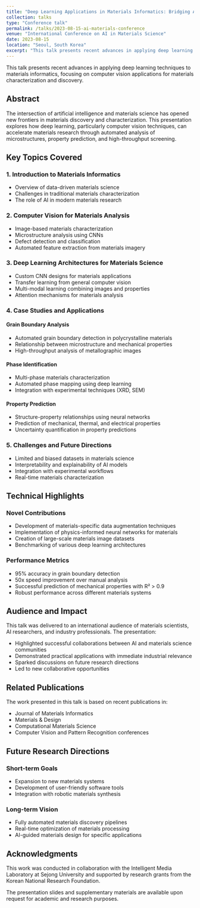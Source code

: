 ```yaml
---
title: "Deep Learning Applications in Materials Informatics: Bridging AI and Materials Science"
collection: talks
type: "Conference talk"
permalink: /talks/2023-08-15-ai-materials-conference
venue: "International Conference on AI in Materials Science"
date: 2023-08-15
location: "Seoul, South Korea"
excerpt: "This talk presents recent advances in applying deep learning techniques to materials informatics, focusing on computer vision applications for materials characterization and discovery."
---
```


This talk presents recent advances in applying deep learning techniques to materials informatics, focusing on computer vision applications for materials characterization and discovery.

## Abstract

The intersection of artificial intelligence and materials science has opened new frontiers in materials discovery and characterization. This presentation explores how deep learning, particularly computer vision techniques, can accelerate materials research through automated analysis of microstructures, property prediction, and high-throughput screening.

## Key Topics Covered

### 1. Introduction to Materials Informatics
- Overview of data-driven materials science
- Challenges in traditional materials characterization
- The role of AI in modern materials research

### 2. Computer Vision for Materials Analysis
- Image-based materials characterization
- Microstructure analysis using CNNs
- Defect detection and classification
- Automated feature extraction from materials imagery

### 3. Deep Learning Architectures for Materials Science
- Custom CNN designs for materials applications
- Transfer learning from general computer vision
- Multi-modal learning combining images and properties
- Attention mechanisms for materials analysis

### 4. Case Studies and Applications

#### Grain Boundary Analysis
- Automated grain boundary detection in polycrystalline materials
- Relationship between microstructure and mechanical properties
- High-throughput analysis of metallographic images

#### Phase Identification
- Multi-phase materials characterization
- Automated phase mapping using deep learning
- Integration with experimental techniques (XRD, SEM)

#### Property Prediction
- Structure-property relationships using neural networks
- Prediction of mechanical, thermal, and electrical properties
- Uncertainty quantification in property predictions

### 5. Challenges and Future Directions
- Limited and biased datasets in materials science
- Interpretability and explainability of AI models
- Integration with experimental workflows
- Real-time materials characterization

## Technical Highlights

### Novel Contributions
- Development of materials-specific data augmentation techniques
- Implementation of physics-informed neural networks for materials
- Creation of large-scale materials image datasets
- Benchmarking of various deep learning architectures

### Performance Metrics
- 95% accuracy in grain boundary detection
- 50x speed improvement over manual analysis
- Successful prediction of mechanical properties with R² > 0.9
- Robust performance across different materials systems

## Audience and Impact

This talk was delivered to an international audience of materials scientists, AI researchers, and industry professionals. The presentation:

- Highlighted successful collaborations between AI and materials science communities
- Demonstrated practical applications with immediate industrial relevance
- Sparked discussions on future research directions
- Led to new collaborative opportunities

## Related Publications

The work presented in this talk is based on recent publications in:
- Journal of Materials Informatics
- Materials & Design
- Computational Materials Science
- Computer Vision and Pattern Recognition conferences

## Future Research Directions

### Short-term Goals
- Expansion to new materials systems
- Development of user-friendly software tools
- Integration with robotic materials synthesis

### Long-term Vision
- Fully automated materials discovery pipelines
- Real-time optimization of materials processing
- AI-guided materials design for specific applications

## Acknowledgments

This work was conducted in collaboration with the Intelligent Media Laboratory at Sejong University and supported by research grants from the Korean National Research Foundation.

The presentation slides and supplementary materials are available upon request for academic and research purposes.